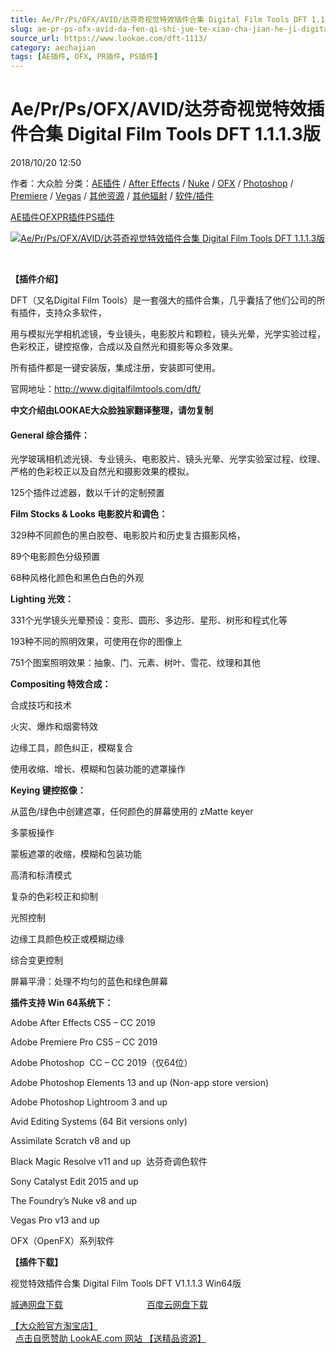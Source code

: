 ```yaml
---
title: Ae/Pr/Ps/OFX/AVID/达芬奇视觉特效插件合集 Digital Film Tools DFT 1.1.1.3版
slug: ae-pr-ps-ofx-avid-da-fen-qi-shi-jue-te-xiao-cha-jian-he-ji-digital-film-tools-dft-1-1-1-3ban
source_url: https://www.lookae.com/dft-1113/
category: aechajian
tags: [AE插件, OFX, PR插件, PS插件]
---
```

# Ae/Pr/Ps/OFX/AVID/达芬奇视觉特效插件合集 Digital Film Tools DFT 1.1.1.3版

2018/10/20 12:50

作者：大众脸
分类：[AE插件](https://www.lookae.com/after-effects/aechajian/) / [After Effects](https://www.lookae.com/after-effects/) / [Nuke](https://www.lookae.com/qitarjcj/nukezy/) / [OFX](https://www.lookae.com/qitarjcj/ofxzy/) / [Photoshop](https://www.lookae.com/qitarjcj/pszy/) / [Premiere](https://www.lookae.com/qitarjcj/premierezy/) / [Vegas](https://www.lookae.com/qitarjcj/vegaszy/) / [其他资源](https://www.lookae.com/qitarjcj/otherzy/) / [其他辐射](https://www.lookae.com/others/) / [软件/插件](https://www.lookae.com/qitarjcj/)

[AE插件](https://www.lookae.com/tag/ae%e6%8f%92%e4%bb%b6/)[OFX](https://www.lookae.com/tag/ofx/)[PR插件](https://www.lookae.com/tag/pr%e6%8f%92%e4%bb%b6/)[PS插件](https://www.lookae.com/tag/ps%e6%8f%92%e4%bb%b6/)

[![Ae/Pr/Ps/OFX/AVID/达芬奇视觉特效插件合集 Digital Film Tools DFT 1.1.1.3版](https://www.lookae.com/wp-content/uploads/2017/09/DFT1.jpg "Ae/Pr/Ps/OFX/AVID/达芬奇视觉特效插件合集 Digital Film Tools DFT 1.1.1.3版-LookAE.com")](https://www.lookae.com/wp-content/uploads/2017/09/DFT1.jpg)

[﻿](https://cloud.video.taobao.com//play/u/705956171/p/1/e/6/t/1/50023112620.mp4)

**【插件介绍】**

DFT（又名Digital Film Tools）是一套强大的插件合集，几乎囊括了他们公司的所有插件，支持众多软件，

用与模拟光学相机滤镜，专业镜头，电影胶片和颗粒，镜头光晕，光学实验过程，色彩校正，键控抠像，合成以及自然光和摄影等众多效果。

所有插件都是一键安装版，集成注册，安装即可使用。

官网地址：http://www.digitalfilmtools.com/dft/

**中文介绍由LOOKAE大众脸独家翻译整理，请勿复制**

#### General 综合插件：

光学玻璃相机滤光镜、专业镜头、电影胶片、镜头光晕、光学实验室过程、纹理、严格的色彩校正以及自然光和摄影效果的模拟。

125个插件过滤器，数以千计的定制预置

**Film Stocks & Looks 电影胶片和调色：**

329种不同颜色的黑白胶卷、电影胶片和历史复古摄影风格，

89个电影颜色分级预置

68种风格化颜色和黑色白色的外观

**Lighting 光效：**

331个光学镜头光晕预设：变形、圆形、多边形、星形、树形和程式化等

193种不同的照明效果，可使用在你的图像上

751个图案照明效果：抽象、门、元素、树叶、雪花、纹理和其他

**Compositing 特效合成：**

合成技巧和技术

火灾、爆炸和烟雾特效

边缘工具，颜色纠正，模糊复合

使用收缩、增长、模糊和包装功能的遮罩操作

**Keying 键控抠像：**

从蓝色/绿色中创建遮罩，任何颜色的屏幕使用的 zMatte keyer

多蒙板操作

蒙板遮罩的收缩，模糊和包装功能

高清和标清模式

复杂的色彩校正和抑制

光照控制

边缘工具颜色校正或模糊边缘

综合变更控制

屏幕平滑：处理不均匀的蓝色和绿色屏幕

**插件支持 Win 64系统下：**

Adobe After Effects CS5 – CC 2019

Adobe Premiere Pro CS5 – CC 2019

Adobe Photoshop  CC – CC 2019（仅64位）

Adobe Photoshop Elements 13 and up (Non-app store version)

Adobe Photoshop Lightroom 3 and up

Avid Editing Systems (64 Bit versions only)

Assimilate Scratch v8 and up

Black Magic Resolve v11 and up  达芬奇调色软件

Sony Catalyst Edit 2015 and up

The Foundry’s Nuke v8 and up

Vegas Pro v13 and up

OFX（OpenFX）系列软件

**【插件下载】**

视觉特效插件合集 Digital Film Tools DFT V1.1.1.3 Win64版

[城通网盘下载](https://lookae.ctfile.com/fs/680462-315686116)                                  [百度云网盘下载](https://pan.baidu.com/s/1mcHH8YD5ItcvNPbd9gx_CA)

[【大众脸官方淘宝店】](https://lookae.taobao.com/)                [点击自愿赞助 LookAE.com 网站 【送精品资源】](https://www.lookae.com/sponsor/)
